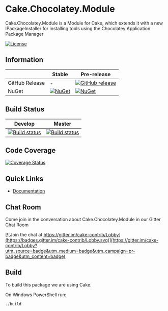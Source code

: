 # Cake.Chocolatey.Module

Cake.Chocolatey.Module is a Module for Cake, which extends it with a new IPackageInstaller for installing tools using the Chocolatey Application Package Manager

[![License](http://img.shields.io/:license-mit-blue.svg)](https://github.com/cake-contrib/Cake.Chocolatey.Module/blob/feature/build/LICENSE)

## Information

| | Stable | Pre-release |
|---|---|---|
|GitHub Release|-|[![GitHub release](https://img.shields.io/github/release/cake-contrib/Cake.Chocolatey.Module.svg)](https://github.com/cake-contrib/Cake.Chocolatey.Module/releases/latest)|
|NuGet|[![NuGet](https://img.shields.io/nuget/v/Cake.Chocolatey.Module.svg)](https://www.nuget.org/packages/Cake.Chocolatey.Module)|[![NuGet](https://img.shields.io/nuget/vpre/Cake.Chocolatey.Module.svg)](https://www.nuget.org/packages/Cake.Module)|

## Build Status

|Develop|Master|
|:--:|:--:|
|[![Build status](https://ci.appveyor.com/api/projects/status/xndh83lex7kqehpn/branch/develop?svg=true)](https://ci.appveyor.com/project/cakecontrib/cake-chocolatey-module/branch/develop)|[![Build status](https://ci.appveyor.com/api/projects/status/xndh83lex7kqehpn/branch/develop?svg=true)](https://ci.appveyor.com/project/cakecontrib/cake-chocolatey-module/branch/master)|

## Code Coverage

[![Coverage Status](https://coveralls.io/repos/github/cake-contrib/Cake.Chocolatey.Module/badge.svg?branch=develop)](https://coveralls.io/github/cake-contrib/Cake.Chocolatey.Module?branch=develop)

## Quick Links

- [Documentation](https://cake-contrib.github.io/Cake.Chocolatey.Module)

## Chat Room

Come join in the conversation about Cake.Chocolatey.Module in our Gitter Chat Room

[![Join the chat at https://gitter.im/cake-contrib/Lobby](https://badges.gitter.im/cake-contrib/Lobby.svg)](https://gitter.im/cake-contrib/Lobby?utm_source=badge&utm_medium=badge&utm_campaign=pr-badge&utm_content=badge)

## Build

To build this package we are using Cake.

On Windows PowerShell run:

```powershell
./build
```
